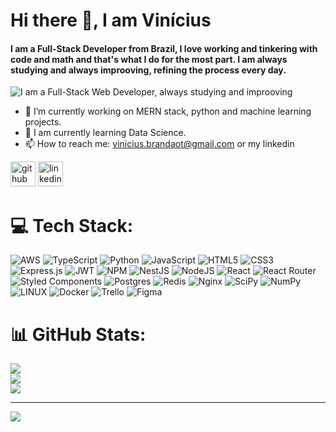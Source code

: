 ### <h1> Hi there 👋, I am Vinícius</h1>
#### I am a Full-Stack Developer from Brazil, I love working and tinkering with code and math and that's what I do for the most part. I am always studying and always improoving, refining the process every day.
![I am a Full-Stack Web Developer, always studying and improoving](https://repository-images.githubusercontent.com/507089682/889a6863-d25c-4a54-b2c5-8efad7260eeb)


- 🔭 I’m currently working on MERN stack, python and machine learning projects.   
- 🌱 I am currently learning Data Science. 
- 📫 How to reach me: vinicius.brandaot@gmail.com or my linkedin 
  



[<img src='https://cdn.jsdelivr.net/npm/simple-icons@3.0.1/icons/github.svg' alt='github' height='40'>](https://github.com/ViniSSBrandao)  [<img src='https://cdn.jsdelivr.net/npm/simple-icons@3.0.1/icons/linkedin.svg' alt='linkedin' height='40'>](https://www.linkedin.com/in/viniciusssb000//)  



# 💻 Tech Stack:
![AWS](https://img.shields.io/badge/AWS-%23FF9900.svg?style=for-the-badge&logo=amazon-aws&logoColor=white) ![TypeScript](https://img.shields.io/badge/typescript-%23007ACC.svg?style=for-the-badge&logo=typescript&logoColor=white) ![Python](https://img.shields.io/badge/python-3670A0?style=for-the-badge&logo=python&logoColor=ffdd54) ![JavaScript](https://img.shields.io/badge/javascript-%23323330.svg?style=for-the-badge&logo=javascript&logoColor=%23F7DF1E) ![HTML5](https://img.shields.io/badge/html5-%23E34F26.svg?style=for-the-badge&logo=html5&logoColor=white) ![CSS3](https://img.shields.io/badge/css3-%231572B6.svg?style=for-the-badge&logo=css3&logoColor=white) ![Express.js](https://img.shields.io/badge/express.js-%23404d59.svg?style=for-the-badge&logo=express&logoColor=%2361DAFB) ![JWT](https://img.shields.io/badge/JWT-black?style=for-the-badge&logo=JSON%20web%20tokens) ![NPM](https://img.shields.io/badge/NPM-%23000000.svg?style=for-the-badge&logo=npm&logoColor=white) ![NestJS](https://img.shields.io/badge/nestjs-%23E0234E.svg?style=for-the-badge&logo=nestjs&logoColor=white) ![NodeJS](https://img.shields.io/badge/node.js-6DA55F?style=for-the-badge&logo=node.js&logoColor=white) ![React](https://img.shields.io/badge/react-%2320232a.svg?style=for-the-badge&logo=react&logoColor=%2361DAFB) ![React Router](https://img.shields.io/badge/React_Router-CA4245?style=for-the-badge&logo=react-router&logoColor=white) ![Styled Components](https://img.shields.io/badge/styled--components-DB7093?style=for-the-badge&logo=styled-components&logoColor=white) ![Postgres](https://img.shields.io/badge/postgres-%23316192.svg?style=for-the-badge&logo=postgresql&logoColor=white) ![Redis](https://img.shields.io/badge/redis-%23DD0031.svg?style=for-the-badge&logo=redis&logoColor=white) ![Nginx](https://img.shields.io/badge/nginx-%23009639.svg?style=for-the-badge&logo=nginx&logoColor=white) ![SciPy](https://img.shields.io/badge/SciPy-%230C55A5.svg?style=for-the-badge&logo=scipy&logoColor=%white) ![NumPy](https://img.shields.io/badge/numpy-%23013243.svg?style=for-the-badge&logo=numpy&logoColor=white) ![LINUX](https://img.shields.io/badge/Linux-FCC624?style=for-the-badge&logo=linux&logoColor=black) ![Docker](https://img.shields.io/badge/docker-%230db7ed.svg?style=for-the-badge&logo=docker&logoColor=white) ![Trello](https://img.shields.io/badge/Trello-%23026AA7.svg?style=for-the-badge&logo=Trello&logoColor=white) 	![Figma](https://img.shields.io/badge/figma-%23F24E1E.svg?style=for-the-badge&logo=figma&logoColor=white)
# 📊 GitHub Stats:

<a href="https://github.com/ViniSSBrandao">
  

<img align="center" src="https://github-readme-stats.vercel.app/api/top-langs/?username=ViniSSBrandao&theme=dark&hide_langs_below=1" /><br/>
![](https://github-readme-streak-stats.herokuapp.com/?user=ViniSSBrandao&theme=dark&hide_border=false)<br/>
![](https://github-profile-trophy.vercel.app/?username=ViniSSBrandao&theme=radical&no-frame=false&no-bg=true&margin-w=4)

---
[![](https://visitcount.itsvg.in/api?id=ViniSSBrandao&icon=0&color=10)](https://visitcount.itsvg.in)

<!-- Proudly created with GPRM ( https://gprm.itsvg.in ) -->
